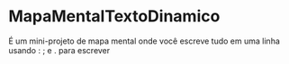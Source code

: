 # MapaMentalTextoDinamico
É um mini-projeto de mapa mental onde você escreve tudo em uma linha usando : ; e . para escrever
